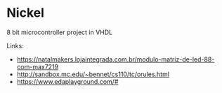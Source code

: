 # Nickel
8 bit microcontroller project in VHDL

Links:
  - https://natalmakers.lojaintegrada.com.br/modulo-matriz-de-led-88-com-max7219
  - http://sandbox.mc.edu/~bennet/cs110/tc/orules.html
  - https://www.edaplayground.com/#
